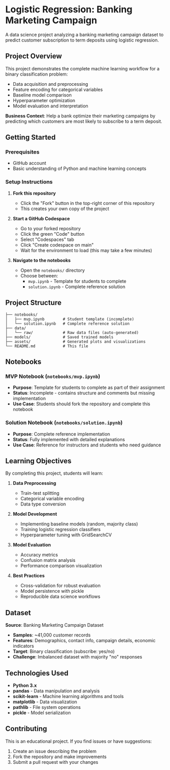 # Logistic Regression: Banking Marketing Campaign

A data science project analyzing a banking marketing campaign dataset to predict customer subscription to term deposits using logistic regression.

## Project Overview

This project demonstrates the complete machine learning workflow for a binary classification problem:
- Data acquisition and preprocessing
- Feature encoding for categorical variables
- Baseline model comparison
- Hyperparameter optimization
- Model evaluation and interpretation

**Business Context**: Help a bank optimize their marketing campaigns by predicting which customers are most likely to subscribe to a term deposit.

## Getting Started

### Prerequisites
- GitHub account
- Basic understanding of Python and machine learning concepts

### Setup Instructions

1. **Fork this repository**
   - Click the "Fork" button in the top-right corner of this repository
   - This creates your own copy of the project

2. **Start a GitHub Codespace**
   - Go to your forked repository
   - Click the green "Code" button
   - Select "Codespaces" tab
   - Click "Create codespace on main"
   - Wait for the environment to load (this may take a few minutes)

3. **Navigate to the notebooks**
   - Open the `notebooks/` directory
   - Choose between:
     - `mvp.ipynb` - Template for students to complete
     - `solution.ipynb` - Complete reference solution

## Project Structure

```
├── notebooks/
│   ├── mvp.ipynb        # Student template (incomplete)
│   └── solution.ipynb   # Complete reference solution
├── data/
│   └── raw/             # Raw data files (auto-generated)
├── models/              # Saved trained models
├── assets/              # Generated plots and visualizations
└── README.md            # This file
```

## Notebooks

### MVP Notebook (`notebooks/mvp.ipynb`)
- **Purpose**: Template for students to complete as part of their assignment
- **Status**: Incomplete - contains structure and comments but missing implementation
- **Use Case**: Students should fork the repository and complete this notebook

### Solution Notebook (`notebooks/solution.ipynb`)
- **Purpose**: Complete reference implementation
- **Status**: Fully implemented with detailed explanations
- **Use Case**: Reference for instructors and students who need guidance

## Learning Objectives

By completing this project, students will learn:

1. **Data Preprocessing**
   - Train-test splitting
   - Categorical variable encoding
   - Data type conversion

2. **Model Development**
   - Implementing baseline models (random, majority class)
   - Training logistic regression classifiers
   - Hyperparameter tuning with GridSearchCV

3. **Model Evaluation**
   - Accuracy metrics
   - Confusion matrix analysis
   - Performance comparison visualization

4. **Best Practices**
   - Cross-validation for robust evaluation
   - Model persistence with pickle
   - Reproducible data science workflows

## Dataset

**Source**: Banking Marketing Campaign Dataset
- **Samples**: ~41,000 customer records
- **Features**: Demographics, contact info, campaign details, economic indicators
- **Target**: Binary classification (subscribe: yes/no)
- **Challenge**: Imbalanced dataset with majority "no" responses

## Technologies Used

- **Python 3.x**
- **pandas** - Data manipulation and analysis
- **scikit-learn** - Machine learning algorithms and tools
- **matplotlib** - Data visualization
- **pathlib** - File system operations
- **pickle** - Model serialization

## Contributing

This is an educational project. If you find issues or have suggestions:
1. Create an issue describing the problem
2. Fork the repository and make improvements
3. Submit a pull request with your changes

